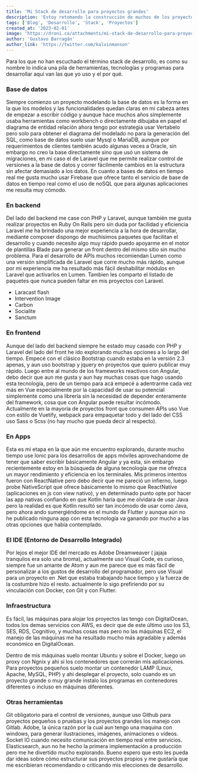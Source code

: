 ```yaml
---
title: 'Mi Stack de desarrollo para proyectos grandes'
description: 'Estoy retomando la construcción de muchos de los proyectos que me han motivado a explorar nuevas tecnologías en el mundo del desarrollo y por eso quería compartir con ustedes el stack que con el paso del tiempo he ido adoptando para desarrollar mis proyectos y qué uso le doy a cada una de las herramientas.'
tags: ['Blog', 'Desarrollo', 'Stack', 'Proyectos']
created_at: '2023-02-01'
image: 'https://droni.co/attachments/mi-stack-de-desarrollo-para-proyectos-grandes.png'
author: 'Gustavo Barragán'
author_link: 'https://twitter.com/kalvinmanson'
---
```

Para los que no han escuchado el término stack de desarrollo, es como su nombre lo indica una pila de herramientas, tecnologías y programas para desarrollar aquí van las que yo uso y el por qué.

### Base de datos

Siempre comienzo un proyecto modelando la base de datos es la forma en la que los modelos y las funcionalidades quedan claras en mi cabeza antes de empezar a escribir código y aunque hace muchos años simplemente usaba herramientas como workbench o directamente dibujaba en papel el diagrama de entidad relación ahora tengo por estrategia usar Vertabelo pero solo para obtener el diagrama del modelado no para la generación del SQL, como base de datos suelo usar Mysql o MariaDB, aunque por requerimientos de clientes también acudo algunas veces a Oracle, sin embargo no creo la base directamente sino que usó un sistema de migraciones, en mi caso el de Laravel que me permite realizar control de versiones a la base de datos y correr fácilmente cambios en la estructura sin afectar demasiado a los datos. En cuanto a bases de datos en tiempo real me gusta mucho usar Firebase que ofrece tanto el servicio de base de datos en tiempo real como el uso de noSQL que para algunas aplicaciones me resulta muy cómodo.

### En backend

Del lado del backend me case con PHP y Laravel, aunque también me gusta realizar proyectos en Ruby On Rails pero sin duda por facilidad y eficiencia Laravel me ha brindado una mejor experiencia a la hora de desarrollar, mediante composer dispongo de muchisimos paquetes que facilitan el desarrollo y cuando necesito algo muy rápido puedo apoyarme en el motor de plantillas Blade para generar un front dentro del mismo sitio sin mucho problema. Para el desarrollo de APIs muchos recomiendan Lumen como una versión simplificada de Laravel que corre mucho más rápido, aunque por mi experiencia me ha resultado más fácil deshabilitar módulos en Laravel que activarlos en Lumen. Tambien les comparto el listado de paquetes que nunca pueden faltar en mis proyectos con Laravel.

- Laracast flash
- Intervention Image
- Carbon
- Socialite
- Sanctum

### En frontend

Aunque del lado del backend siempre he estado muy casado con PHP y Laravel del lado del front he ido explorando muchas opciones a lo largo del tiempo. Empecé con el clásico Bootstrap cuando estaba en la versión 2.3 apenas, y aun uso bootstrap y jquery en proyectos que quiero publicar muy rápido. Luego entre al mundo de los frameworks reactivos con Angular, debo decir que aun me gusta y aun hay muchas cosas que hago usando esta tecnología, pero de un tiempo para acá empecé a adentrarme cada vez más en Vue especialmente por la capacidad de usar su potencial simplemente como una librería sin la necesidad de depender enteramente del framework, cosa que con Angular puede resultar incómodo. Actualmente en la mayoría de proyectos front que consumen APIs uso Vue con estilo de Vuetify, webpack para empaquetar todo y del lado del CSS uso Sass o Scss (no hay mucho que pueda decir al respecto).

### En Apps

Esta es mi etapa en la que aún me encuentro explorando, durante mucho tiempo use Ionic para los desarrollos de apps móviles aprovechandome de tener que saber escribir básicamente Angular y ya esta, sin embargo recientemente estoy en la búsqueda de alguna tecnología que me ofrezca un mayor rendimiento y eficiencia en los terminales. Mis primeros intentos fueron con ReactNative pero debo decir que me pareció un infierno, luego probe NativeScript que ofrece básicamente lo mismo que ReactNative (aplicaciones en js con view nativo), y en determinado punto opte por hacer las app nativas confiando en que Kotlin haría que me olvidara de usar Java pero la realidad es que Kotlin resultó ser tan incómodo de usar como Java, pero ahora ando sumergiéndome en el mundo de Flutter y aunque aún no he publicado ninguna app con esta tecnología va ganando por mucho a las otras opciones que había contemplado.

### El IDE (Entorno de Desarrollo Integrado)

Por lejos el mejor IDE del mercado es Adobe Dreamweaver ( jajaja tranquilos era solo una broma), actualmente uso Visual Code,  es curioso, siempre fue un amante de Atom y aun me parece que es más fácil de personalizar a los gustos de desarrollo del programador, pero use Visual para un proyecto en .Net que estaba trabajando hace tiempo y la fuerza de la costumbre hizo el resto. actualmente lo sigo prefiriendo por su vinculación con Docker, con Git y con Flutter.

### Infraestructura

Es fácil, las máquinas para alojar los proyectos las tengo con DigitalOcean, todos los demas servicios con AWS, es decir que de este último uso los S3, SES, RDS, Cognitivo, y muchas cosas mas pero no las máquinas EC2, el manejo de las máquinas me ha resultado mucho más agradable y además económico en DigitalOcean.

Dentro de mis máquinas suelo montar Ubuntu y sobre el Docker, luego un proxy con Ngnix y ahi si los contenedores que correrán mis aplicaciones. Para proyectos pequeños suelo montar un contenedor LAMP (Linux, Apache, MySQL, PHP) y ahí desplegar el proyecto, solo cuando es un proyecto grande o muy grande instalo los programas en contenedores diferentes o incluso en máquinas diferentes.

### Otras herramientas

Git obligatorio para el control de versiones, aunque uso Github para proyectos pequeños o pruebas y los proyectos grandes los manejo con Gitlab.
Adobe, la única razón por la cual aun tengo una maquina con windows, para generar ilustraciones, imágenes, animaciones o videos.
Socket IO cuando necesito comunicación en tiempo real entre servicios.
Elasticsearch, aun no he hecho la primera implementación a producción pero me he divertido mucho explorando.
Bueno espero que esto les pueda dar ideas sobre cómo estructurar sus proyectos propios y me gustaría que me escribieran recomendando o criticando mis elecciones de desarrollo.
